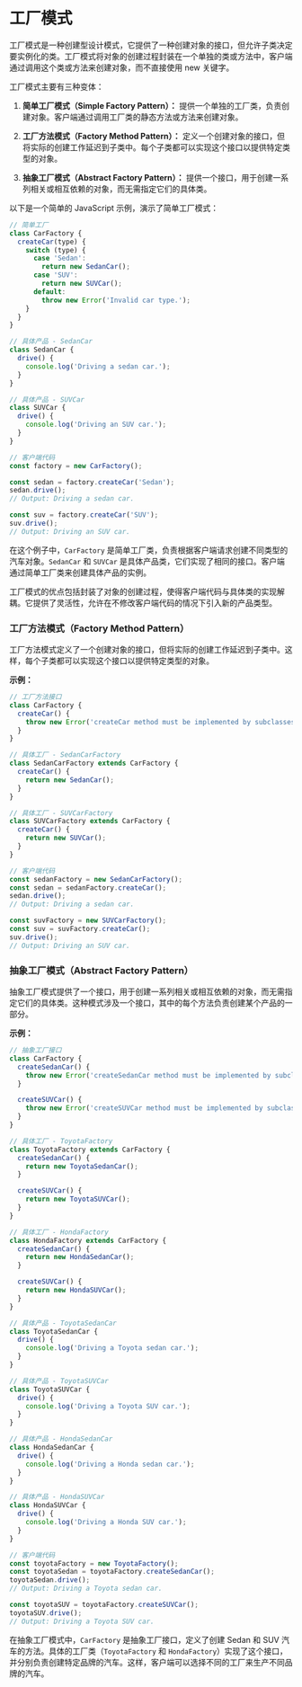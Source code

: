 # 工厂模式

工厂模式是一种创建型设计模式，它提供了一种创建对象的接口，但允许子类决定要实例化的类。工厂模式将对象的创建过程封装在一个单独的类或方法中，客户端通过调用这个类或方法来创建对象，而不直接使用 new 关键字。

工厂模式主要有三种变体：

1. **简单工厂模式（Simple Factory Pattern）：** 提供一个单独的工厂类，负责创建对象。客户端通过调用工厂类的静态方法或方法来创建对象。

2. **工厂方法模式（Factory Method Pattern）：** 定义一个创建对象的接口，但将实际的创建工作延迟到子类中。每个子类都可以实现这个接口以提供特定类型的对象。

3. **抽象工厂模式（Abstract Factory Pattern）：** 提供一个接口，用于创建一系列相关或相互依赖的对象，而无需指定它们的具体类。

以下是一个简单的 JavaScript 示例，演示了简单工厂模式：

```javascript
// 简单工厂
class CarFactory {
  createCar(type) {
    switch (type) {
      case 'Sedan':
        return new SedanCar();
      case 'SUV':
        return new SUVCar();
      default:
        throw new Error('Invalid car type.');
    }
  }
}

// 具体产品 - SedanCar
class SedanCar {
  drive() {
    console.log('Driving a sedan car.');
  }
}

// 具体产品 - SUVCar
class SUVCar {
  drive() {
    console.log('Driving an SUV car.');
  }
}

// 客户端代码
const factory = new CarFactory();

const sedan = factory.createCar('Sedan');
sedan.drive();
// Output: Driving a sedan car.

const suv = factory.createCar('SUV');
suv.drive();
// Output: Driving an SUV car.
```

在这个例子中，`CarFactory` 是简单工厂类，负责根据客户端请求创建不同类型的汽车对象。`SedanCar` 和 `SUVCar` 是具体产品类，它们实现了相同的接口。客户端通过简单工厂类来创建具体产品的实例。

工厂模式的优点包括封装了对象的创建过程，使得客户端代码与具体类的实现解耦。它提供了灵活性，允许在不修改客户端代码的情况下引入新的产品类型。

### 工厂方法模式（Factory Method Pattern）

工厂方法模式定义了一个创建对象的接口，但将实际的创建工作延迟到子类中。这样，每个子类都可以实现这个接口以提供特定类型的对象。

**示例：**

```javascript
// 工厂方法接口
class CarFactory {
  createCar() {
    throw new Error('createCar method must be implemented by subclasses.');
  }
}

// 具体工厂 - SedanCarFactory
class SedanCarFactory extends CarFactory {
  createCar() {
    return new SedanCar();
  }
}

// 具体工厂 - SUVCarFactory
class SUVCarFactory extends CarFactory {
  createCar() {
    return new SUVCar();
  }
}

// 客户端代码
const sedanFactory = new SedanCarFactory();
const sedan = sedanFactory.createCar();
sedan.drive();
// Output: Driving a sedan car.

const suvFactory = new SUVCarFactory();
const suv = suvFactory.createCar();
suv.drive();
// Output: Driving an SUV car.
```

### 抽象工厂模式（Abstract Factory Pattern）

抽象工厂模式提供了一个接口，用于创建一系列相关或相互依赖的对象，而无需指定它们的具体类。这种模式涉及一个接口，其中的每个方法负责创建某个产品的一部分。

**示例：**

```javascript
// 抽象工厂接口
class CarFactory {
  createSedanCar() {
    throw new Error('createSedanCar method must be implemented by subclasses.');
  }

  createSUVCar() {
    throw new Error('createSUVCar method must be implemented by subclasses.');
  }
}

// 具体工厂 - ToyotaFactory
class ToyotaFactory extends CarFactory {
  createSedanCar() {
    return new ToyotaSedanCar();
  }

  createSUVCar() {
    return new ToyotaSUVCar();
  }
}

// 具体工厂 - HondaFactory
class HondaFactory extends CarFactory {
  createSedanCar() {
    return new HondaSedanCar();
  }

  createSUVCar() {
    return new HondaSUVCar();
  }
}

// 具体产品 - ToyotaSedanCar
class ToyotaSedanCar {
  drive() {
    console.log('Driving a Toyota sedan car.');
  }
}

// 具体产品 - ToyotaSUVCar
class ToyotaSUVCar {
  drive() {
    console.log('Driving a Toyota SUV car.');
  }
}

// 具体产品 - HondaSedanCar
class HondaSedanCar {
  drive() {
    console.log('Driving a Honda sedan car.');
  }
}

// 具体产品 - HondaSUVCar
class HondaSUVCar {
  drive() {
    console.log('Driving a Honda SUV car.');
  }
}

// 客户端代码
const toyotaFactory = new ToyotaFactory();
const toyotaSedan = toyotaFactory.createSedanCar();
toyotaSedan.drive();
// Output: Driving a Toyota sedan car.

const toyotaSUV = toyotaFactory.createSUVCar();
toyotaSUV.drive();
// Output: Driving a Toyota SUV car.
```

在抽象工厂模式中，`CarFactory` 是抽象工厂接口，定义了创建 Sedan 和 SUV 汽车的方法。具体的工厂类（`ToyotaFactory` 和 `HondaFactory`）实现了这个接口，并分别负责创建特定品牌的汽车。这样，客户端可以选择不同的工厂来生产不同品牌的汽车。
